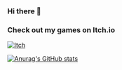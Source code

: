 ### Hi there 👋

### Check out my games on Itch.io

[![Itch](https://img.shields.io/badge/-Itch.io-090909?style=for-the-badge&logo=Itch.io&logoColor=blueviolet)](https://froggy-chair.itch.io)

[![Anurag's GitHub stats](https://github-readme-stats.vercel.app/api?username=k-kashapov&show_icons=true&theme=shades-of-purple)](https://github.com/anuraghazra/github-readme-stats)



<!--
**k-kashapov/k-kashapov** is a ✨ _special_ ✨ repository because its `README.md` (this file) appears on your GitHub profile.

Here are some ideas to get you started:

- 🔭 I’m currently working on ...
- 🌱 I’m currently learning ...
- 👯 I’m looking to collaborate on ...
- 🤔 I’m looking for help with ...
- 💬 Ask me about ...
- 📫 How to reach me: ...
- 😄 Pronouns: ...
- ⚡ Fun fact: ...
-->
